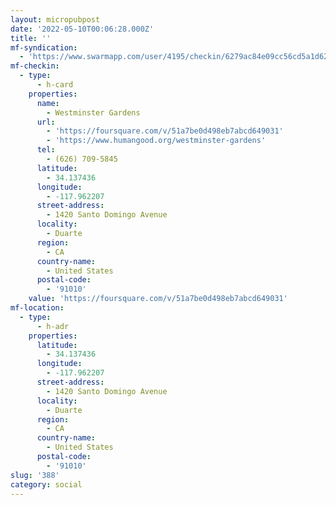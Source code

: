 ```yaml
---
layout: micropubpost
date: '2022-05-10T00:06:28.000Z'
title: ''
mf-syndication:
  - 'https://www.swarmapp.com/user/4195/checkin/6279ac84e09cc56cd5a1d62f'
mf-checkin:
  - type:
      - h-card
    properties:
      name:
        - Westminster Gardens
      url:
        - 'https://foursquare.com/v/51a7be0d498eb7abcd649031'
        - 'https://www.humangood.org/westminster-gardens'
      tel:
        - (626) 709-5845
      latitude:
        - 34.137436
      longitude:
        - -117.962207
      street-address:
        - 1420 Santo Domingo Avenue
      locality:
        - Duarte
      region:
        - CA
      country-name:
        - United States
      postal-code:
        - '91010'
    value: 'https://foursquare.com/v/51a7be0d498eb7abcd649031'
mf-location:
  - type:
      - h-adr
    properties:
      latitude:
        - 34.137436
      longitude:
        - -117.962207
      street-address:
        - 1420 Santo Domingo Avenue
      locality:
        - Duarte
      region:
        - CA
      country-name:
        - United States
      postal-code:
        - '91010'
slug: '388'
category: social
---
```


